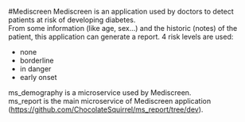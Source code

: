 #Mediscreen
Mediscreen is an application used by doctors to detect patients at risk of developing diabetes.  
From some information (like age, sex...) and the historic (notes) of the patient, this application can generate
a report. 4 risk levels are used:
* none
* borderline
* in danger
* early onset

ms_demography is a microservice used by Mediscreen.  
ms_report is the main microservice of Mediscreen application (https://github.com/ChocolateSquirrel/ms_report/tree/dev).  